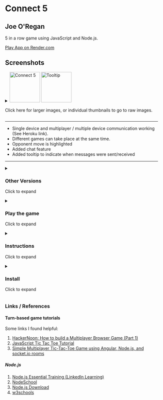 # Connect 5

## Joe O'Regan

5 in a row game using JavaScript and Node.js.

[Play App on Render.com](https://jor-connect5.onrender.com/ "Go to Connect 5 on Render")

## Screenshots

<details closed>
<summary>
<img src="https://raw.githubusercontent.com/joeaoregan/Connect5-JS/master/Screenshots/screenshot1.png" title="Connect 5" height="100"/>
<img src="https://raw.githubusercontent.com/joeaoregan/Connect5-JS/master/Screenshots/screenshot2tooltip.png" title="Tooltip" height="100"/>
<p>Click here for larger images, or individual thumbnails to go to raw images.</p>
</summary>

![Connect 5](https://raw.githubusercontent.com/joeaoregan/Connect5-JS/master/Screenshots/screenshot1.png "Connect 5")

###### Connect 5

---

![Connect 5: Tooltip](https://raw.githubusercontent.com/joeaoregan/Connect5-JS/master/Screenshots/screenshot2tooltip.png "Connect 5: Tooltip")

###### Tooltip

</details>

---

- Single device and multiplayer / multiple device communication working (See Heroku link).
- Different games can take place at the same time.
- Opponent move is highlighted
- Added chat feature
- Added tooltip to indicate when messages were sent/received

---

<details closed>
<summary>
<h3>Other Versions</h3>
<p>Click to expand</p>
</summary>

- [Connect 5 Java Console](https://github.com/joeaoregan/Java-AppsAndTutorials/tree/master/Connect5/src/jor/con5/text)
- [Connect 5 AWT GUI](https://github.com/joeaoregan/Java-AppsAndTutorials/tree/master/Connect5/src/jor/con5/gui)
- [Connect 5 Python Console](https://github.com/joeaoregan/Python-GamesAndTutorials/tree/master/Connect5-Console)
- [Connect 5 Python PyGame](https://github.com/joeaoregan/Python-GamesAndTutorials/tree/master/Connect5-GUI)

</details>

<details closed>
<summary>
<h3>Play the game</h3>
<p>Click to expand</p>
</summary>

- [Render Multiplayer (Working)](https://jor-connect5.onrender.com/)
- [Heroku Multiplayer (NOT Working)](https://connect5-jor.herokuapp.com/)
- [Azure Single Player](http://test2-k00203642.azurewebsites.net/)
- [Azure Multiplayer Link (Need fix socket.io issue)](http://connect5-jor.azurewebsites.net/)
</details>

<details closed>
<summary>
<h3>Instructions</h3>
<p>Click to expand</p>
</summary>

##### Play

- Player 1 creates a game and is assigned a Game ID
- Player 2 enters game ID from Player 1 to join game
- Player 1 goes first
- Winning 5-in-a-row is highlighted when game is won
- Head-to-head scores are kept
- If Player 1 (Host) leaves a room the game returns to start screen for both players
- If Player 2 (Challenger) leaves room, game resets and another player can be invited
- Press reset to reset the game at any time, or restart when game has been won
</details>

<details closed>
<summary>
<h3>Install</h3>
<p>Click to expand</p>
</summary>

1. Download and unzip project
2. [Install Node.js](https://nodejs.org/en/)
3. Initialise NPM (from root directory type the following commands in command prompt)

```
npm init
npm install --save express socket.io
```

4. Run the server

```
node server.js
```

###### OR

```
npm start
```

5. navigate to [http://localhost:3000](http://localhost:1337) (Server will run on localhost '127.0.0.1' port: 1337)

---

</details>

### Links / References

#### Turn-based game tutorials

Some links I found helpful:

1. [HackerNoon: How to build a Multiplayer Browser Game (Part 1)](https://hackernoon.com/how-to-build-a-multiplayer-browser-game-4a793818c29b)
2. [JavaScript Tic Tac Toe Tutorial](https://www.youtube.com/watch?v=P2TcQ3h0ipQ)
3. [Simple Multiplayer Tic-Tac-Toe Game using Angular, Node.js, and socket.io rooms](http://www.codershood.info/2018/01/07/building-dead-simple-multiplayer-tic-tac-toe-game-using-angular-nodejs-socket-io-rooms-part-1/)

##### Node.js

1. [Node.js Essential Training (LinkedIn Learning)](https://www.linkedin.com/learning/node-js-essential-training/welcome)
2. [NodeSchool](https://nodeschool.io/#workshoppers)
3. [Node.js Download](https://nodejs.org/en/)
4. [w3schools](https://www.w3schools.com/nodejs/)
